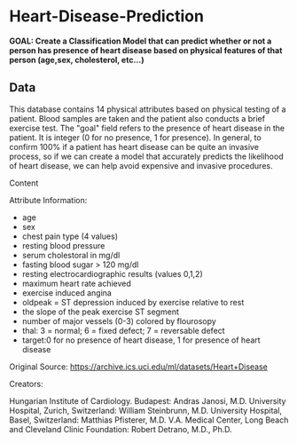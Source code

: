 # Heart-Disease-Prediction

**GOAL: Create a Classification Model that can predict whether or not a person has presence of heart disease based on physical features of that person (age,sex, cholesterol, etc...)**

## Data

This database contains 14 physical attributes based on physical testing of a patient. Blood samples are taken and the patient also conducts a brief exercise test. The "goal" field refers to the presence of heart disease in the patient. It is integer (0 for no presence, 1 for presence). In general, to confirm 100% if a patient has heart disease can be quite an invasive process, so if we can create a model that accurately predicts the likelihood of heart disease, we can help avoid expensive and invasive procedures.

Content

Attribute Information:

* age
* sex
* chest pain type (4 values)
* resting blood pressure
* serum cholestoral in mg/dl
* fasting blood sugar > 120 mg/dl
* resting electrocardiographic results (values 0,1,2)
* maximum heart rate achieved
* exercise induced angina
* oldpeak = ST depression induced by exercise relative to rest
* the slope of the peak exercise ST segment
* number of major vessels (0-3) colored by flourosopy
* thal: 3 = normal; 6 = fixed defect; 7 = reversable defect
* target:0 for no presence of heart disease, 1 for presence of heart disease

Original Source: https://archive.ics.uci.edu/ml/datasets/Heart+Disease

Creators:

Hungarian Institute of Cardiology. Budapest: Andras Janosi, M.D.
University Hospital, Zurich, Switzerland: William Steinbrunn, M.D.
University Hospital, Basel, Switzerland: Matthias Pfisterer, M.D.
V.A. Medical Center, Long Beach and Cleveland Clinic Foundation: Robert Detrano, M.D., Ph.D.
